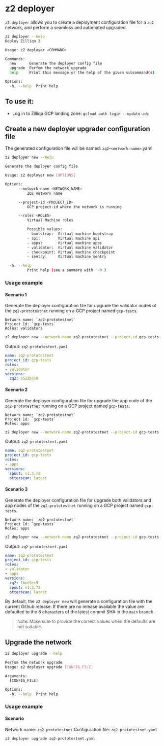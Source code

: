 # z2 deployer

`z2 deployer` allows you to create a deployment configuration file for a `zq2` network, and perform a seamless and automated upgraded.

```bash
z2 deployer --help
Deploy Zilliqa 2

Usage: z2 deployer <COMMAND>

Commands:
  new      Generate the deployer config file
  upgrade  Perfom the network upgrade
  help     Print this message or the help of the given subcommand(s)

Options:
  -h, --help  Print help
  ```

## To use it:

- Log in to Zilliqa GCP landing zone: `gcloud auth login --update-adc`

## Create a new deployer upgrader configuration file

The generated configuration file will be named: `zq2`-`<network-name>`.yaml
```bash
z2 deployer new --help
```

```bash
Generate the deployer config file

Usage: z2 deployer new [OPTIONS]

Options:
      --network-name <NETWORK_NAME>
          ZQ2 network name

      --project-id <PROJECT_ID>
          GCP project-id where the network is running

      --roles <ROLES>
          Virtual Machine roles

          Possible values:
          - bootstrap:  Virtual machine bootstrap
          - api:        Virtual machine api
          - apps:       Virtual machine apps
          - validator:  Virtual machine validator
          - checkpoint: Virtual machine checkpoint
          - sentry:     Virtual machine sentry

  -h, --help
          Print help (see a summary with '-h')
```

### Usage example

#### Scenario 1

Generate the deployer configuration file for upgrade the validator nodes of the `zq2-prototestnet` running on a GCP project named `gcp-tests`.

```
Network name: `zq2-prototestnet`
Project Id: `gcp-tests`
Roles: validators
```

```bash
z2 deployer new --network-name zq2-prototestnet --project-id gcp-tests --roles validator
```

Output: `zq2-prototestnet.yaml`

```yaml
name: zq2-prototestnet
project_id: gcp-tests
roles:
- validator
versions:
  zq2: 5522b056
  ```

#### Scenario 2

Generate the deployer configuration file for upgrade the app node of the `zq2-prototestnet` running on a GCP project named `gcp-tests`.

```
Network name: `zq2-prototestnet`
Project Id: `gcp-tests`
Roles: apps
```

```bash
z2 deployer new --network-name zq2-prototestnet --project-id gcp-tests --roles apps
```

Output: `zq2-prototestnet.yaml`

```yaml
name: zq2-prototestnet
project_id: gcp-tests
roles:
- apps
versions:
  spout: v1.3.72
  otterscan: latest
```

#### Scenario 3

Generate the deployer configuration file for upgrade both validators and app nodes of the `zq2-prototestnet` running on a GCP project named `gcp-tests`.

```
Network name: `zq2-prototestnet`
Project Id: `gcp-tests`
Roles: apps
```

```bash
z2 deployer new --network-name zq2-prototestnet --project-id gcp-tests --roles validator,apps
```

Output: `zq2-prototestnet.yaml`

```yaml
name: zq2-prototestnet
project_id: gcp-tests
roles:
- validator
- apps
versions:
  zq2: fbee9ec5
  spout: v1.3.72
  otterscan: latest
```

By default, the `z2 deployer new` will generate a configuration file with the current Github release.
If there are no release available the value are defaulted to the 8 characters of the latest commit SHA in the `main` branch.

>Note: Make sure to provide the correct values when the defaults are not suitable.


## Upgrade the network

```bash
z2 deployer upgrade --help
```

```bash
Perfom the network upgrade
Usage: z2 deployer upgrade [CONFIG_FILE]

Arguments:
  [CONFIG_FILE]  

Options:
  -h, --help  Print help
```

### Usage example

#### Scenario

Network name: `zq2-prototestnet`
Configuration file: `zq2-prototestnet.yaml`

```bash
z2 deployer upgrade zq2-prototestnet.yaml
```

